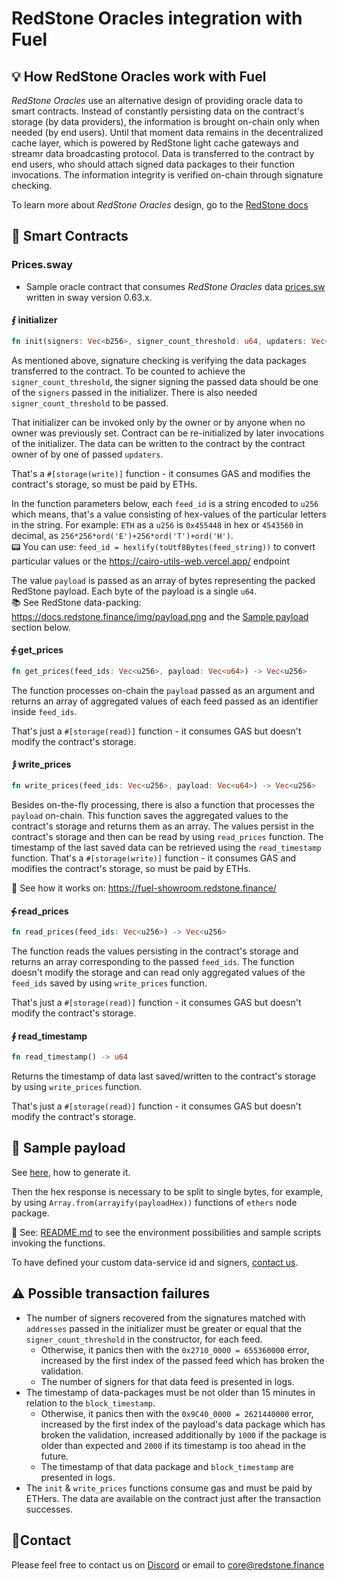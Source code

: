 # RedStone Oracles integration with Fuel

## 💡 How RedStone Oracles work with Fuel

_RedStone Oracles_ use an alternative design of providing oracle data to smart contracts. Instead of constantly
persisting data on the contract's storage (by data providers), the information is brought on-chain only when needed
(by end users).
Until that moment data remains in the decentralized cache layer, which is powered by RedStone light cache gateways and
streamr data broadcasting protocol. Data is transferred to the contract by end users, who should attach signed data
packages to their function invocations. The information integrity is verified on-chain through signature checking.

To learn more about _RedStone Oracles_ design, go to the [RedStone docs](https://docs.redstone.finance/docs/introduction)

## 📄 Smart Contracts

### Prices.sway

- Sample oracle contract that consumes _RedStone Oracles_ data [prices.sw](src/prices.sw) written in sway version
  0.63.x.

#### ⨐ initializer

```rust
fn init(signers: Vec<b256>, signer_count_threshold: u64, updaters: Vec<Identity>)
```

As mentioned above, signature checking is verifying the data packages transferred to the contract.
To be counted to achieve the `signer_count_threshold`, the signer signing the passed data
should be one of the `signers` passed in the initializer.
There is also needed `signer_count_threshold` to be passed.

That initializer can be invoked only by the owner or by anyone when no owner was previously set.
Contract can be re-initialized by later invocations of the initializer.
The data can be written to the contract by the contract owner of by one of passed `updaters`.

That's a `#[storage(write)]` function - it consumes GAS and modifies the contract's storage, so must be paid by ETHs.

In the function parameters below, each `feed_id` is a string encoded to `u256` which means, that's a value
consisting of hex-values of the particular letters in the string. For example:
`ETH` as a `u256` is `0x455448` in hex or `4543560` in decimal,
as `256*256*ord('E')+256*ord('T')+ord('H')`.
<br />
📟 You can use: `feed_id = hexlify(toUtf8Bytes(feed_string))` to convert particular values or
the https://cairo-utils-web.vercel.app/ endpoint<br />

The value `payload` is passed as an array of bytes representing the packed RedStone payload. Each byte of the
payload is a single `u64`.
<br />
📚 See RedStone data-packing: https://docs.redstone.finance/img/payload.png
and the [Sample payload](#-sample-payload) section below.

#### ⨗ get_prices

```rust
fn get_prices(feed_ids: Vec<u256>, payload: Vec<u64>) -> Vec<u256>
```

The function processes on-chain the `payload` passed as an argument
and returns an array of aggregated values of each feed passed as an identifier inside `feed_ids`.

That's just a `#[storage(read)]` function - it consumes GAS but doesn't modify the contract's storage.

#### ⨒ write_prices

```rust
fn write_prices(feed_ids: Vec<u256>, payload: Vec<u64>) -> Vec<u256>
```

Besides on-the-fly processing, there is also a function that processes the `payload` on-chain.
This function saves the aggregated values to the contract's storage and returns them as an array.
The values persist in the contract's storage and then can be read by using `read_prices` function.
The timestamp of the last saved data can be retrieved using the `read_timestamp` function.
That's a `#[storage(write)]` function - it consumes GAS and modifies the contract's storage, so must be paid by ETHs.

📖 See how it works on: https://fuel-showroom.redstone.finance/

#### ⨗ read_prices

```rust
fn read_prices(feed_ids: Vec<u256>) -> Vec<u256>
```

The function reads the values persisting in the contract's storage and returns an array corresponding to the
passed `feed_ids`.
The function doesn't modify the storage and can read only aggregated values of the `feed_ids` saved by
using `write_prices` function.

That's just a `#[storage(read)]` function - it consumes GAS but doesn't modify the contract's storage.

#### ∮ read_timestamp

```rust
fn read_timestamp() -> u64
```

Returns the timestamp of data last saved/written to the contract's storage by using `write_prices` function.

That's just a `#[storage(read)]` function - it consumes GAS but doesn't modify the contract's storage.

## 📖 Sample payload

See [here](../README.md#preparing-sample-data), how to generate it.

Then the hex response is necessary to be split to single bytes, for example, by using `Array.from(arrayify(payloadHex))`
functions of `ethers` node package.

📖 See: [README.md](../README.md) to see the environment possibilities and sample scripts invoking the functions.

To have defined your custom data-service id and signers, [contact us](#contact).

## ⚠ Possible transaction failures

- The number of signers recovered from the signatures matched with `addresses` passed in the initializer
  must be greater or equal that the `signer_count_threshold` in the constructor, for each feed.
  - Otherwise, it panics then with the `0x2710_0000 = 655360000` error, increased by the first index of the passed
    feed which has broken the validation.
  - The number of signers for that data feed is presented in logs.
- The timestamp of data-packages must be not older than 15 minutes in relation to the `block_timestamp`.
  - Otherwise, it panics then with the `0x9C40_0000 = 2621440000` error, increased by the first index of the payload's
    data package which has broken the validation, increased additionally by `1000` if the package is older than
    expected and `2000` if its timestamp is too ahead in the future.
  - The timestamp of that data package and `block_timestamp` are presented in logs.
- The `init` & `write_prices` functions consume gas and must be paid by ETHers. The data are available on the contract
  just after the transaction successes.

## 🙋‍Contact

Please feel free to contact us on [Discord](https://redstone.finance/discord) or email to core@redstone.finance
